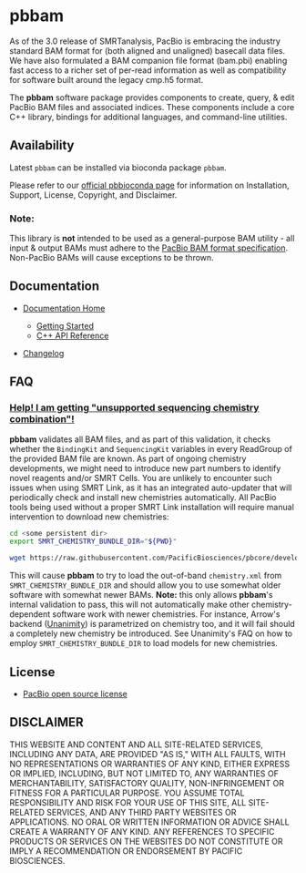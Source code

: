 # pbbam

As of the 3.0 release of SMRTanalysis, PacBio is embracing the industry standard BAM
format for (both aligned and unaligned) basecall data files. We have also formulated
a BAM companion file format (bam.pbi) enabling fast access to a richer set of per-read
information as well as compatibility for software built around the legacy cmp.h5 format.

The **pbbam** software package provides components to create, query, & edit PacBio BAM
files and associated indices. These components include a core C++ library, bindings for
additional languages, and command-line utilities.

## Availability
Latest `pbbam` can be installed via bioconda package `pbbam`.

Please refer to our [official pbbioconda page](https://github.com/PacificBiosciences/pbbioconda)
for information on Installation, Support, License, Copyright, and Disclaimer.

### Note:

This library is **not** intended to be used as a general-purpose BAM utility - all input & output BAMs must adhere to the [PacBio BAM format specification](https://github.com/PacificBiosciences/PacBioFileFormats/blob/3.0/BAM.rst). Non-PacBio BAMs will cause exceptions to be thrown.

##  Documentation

  - [Documentation Home](http://pbbam.readthedocs.org/en/latest/index.html)
    - [Getting Started](http://pbbam.readthedocs.org/en/latest/getting_started.html)
    - [C++ API Reference](http://pbbam.readthedocs.org/en/latest/api_reference.html)

  - [Changelog](https://github.com/PacificBiosciences/pbbam/blob/master/CHANGELOG.md)

## FAQ

### [Help! I am getting "unsupported sequencing chemistry combination"!](#chemistry-bundle)

**pbbam** validates all BAM files, and as part of this validation, it checks whether the
`BindingKit` and `SequencingKit` variables in every ReadGroup of the provided BAM file are
known. As part of ongoing chemistry developments, we might need to introduce new part numbers
to identify novel reagents and/or SMRT Cells. You are unlikely to encounter such issues
when using SMRT Link, as it has an integrated auto-updater that will periodically check and
install new chemistries automatically. All PacBio tools being used without a proper SMRT Link
installation will require manual intervention to download new chemistries:

  ```sh
  cd <some persistent dir>
  export SMRT_CHEMISTRY_BUNDLE_DIR="${PWD}"

  wget https://raw.githubusercontent.com/PacificBiosciences/pbcore/develop/pbcore/chemistry/resources/mapping.xml -O chemistry.xml
  ```

This will cause **pbbam** to try to load the out-of-band `chemistry.xml` from
`SMRT_CHEMISTRY_BUNDLE_DIR` and should allow you to use somewhat older software
with somewhat newer BAMs. **Note:** this only allows **pbbam**'s internal validation
to pass, this will not automatically make other chemistry-dependent software work
with newer chemistries. For instance, Arrow's backend ([Unanimity](https://github.com/PacificBiosciences/unanimity))
is parametrized on chemistry too, and it will fail should a completely new chemistry
be introduced. See Unanimity's FAQ on how to employ `SMRT_CHEMISTRY_BUNDLE_DIR`
to load models for new chemistries.


## License

 - [PacBio open source license](https://github.com/PacificBiosciences/pbbam/blob/master/LICENSE.txt)

DISCLAIMER
----------
THIS WEBSITE AND CONTENT AND ALL SITE-RELATED SERVICES, INCLUDING ANY DATA, ARE PROVIDED "AS IS," WITH ALL FAULTS, WITH NO REPRESENTATIONS OR WARRANTIES OF ANY KIND, EITHER EXPRESS OR IMPLIED, INCLUDING, BUT NOT LIMITED TO, ANY WARRANTIES OF MERCHANTABILITY, SATISFACTORY QUALITY, NON-INFRINGEMENT OR FITNESS FOR A PARTICULAR PURPOSE. YOU ASSUME TOTAL RESPONSIBILITY AND RISK FOR YOUR USE OF THIS SITE, ALL SITE-RELATED SERVICES, AND ANY THIRD PARTY WEBSITES OR APPLICATIONS. NO ORAL OR WRITTEN INFORMATION OR ADVICE SHALL CREATE A WARRANTY OF ANY KIND. ANY REFERENCES TO SPECIFIC PRODUCTS OR SERVICES ON THE WEBSITES DO NOT CONSTITUTE OR IMPLY A RECOMMENDATION OR ENDORSEMENT BY PACIFIC BIOSCIENCES.

